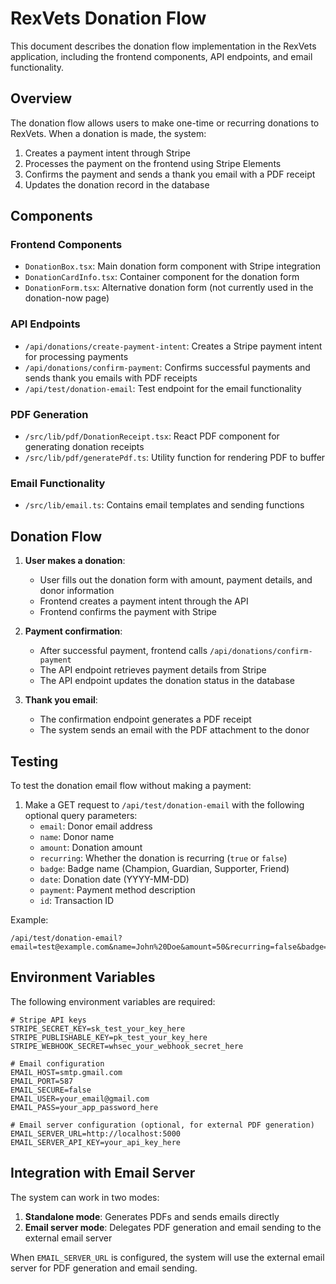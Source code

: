 # RexVets Donation Flow

This document describes the donation flow implementation in the RexVets application, including the frontend components, API endpoints, and email functionality.

## Overview

The donation flow allows users to make one-time or recurring donations to RexVets. When a donation is made, the system:

1. Creates a payment intent through Stripe
2. Processes the payment on the frontend using Stripe Elements
3. Confirms the payment and sends a thank you email with a PDF receipt
4. Updates the donation record in the database

## Components

### Frontend Components

- `DonationBox.tsx`: Main donation form component with Stripe integration
- `DonationCardInfo.tsx`: Container component for the donation form
- `DonationForm.tsx`: Alternative donation form (not currently used in the donation-now page)

### API Endpoints

- `/api/donations/create-payment-intent`: Creates a Stripe payment intent for processing payments
- `/api/donations/confirm-payment`: Confirms successful payments and sends thank you emails with PDF receipts
- `/api/test/donation-email`: Test endpoint for the email functionality

### PDF Generation

- `/src/lib/pdf/DonationReceipt.tsx`: React PDF component for generating donation receipts
- `/src/lib/pdf/generatePdf.ts`: Utility function for rendering PDF to buffer

### Email Functionality

- `/src/lib/email.ts`: Contains email templates and sending functions

## Donation Flow

1. **User makes a donation**:
   - User fills out the donation form with amount, payment details, and donor information
   - Frontend creates a payment intent through the API
   - Frontend confirms the payment with Stripe

2. **Payment confirmation**:
   - After successful payment, frontend calls `/api/donations/confirm-payment`
   - The API endpoint retrieves payment details from Stripe
   - The API endpoint updates the donation status in the database

3. **Thank you email**:
   - The confirmation endpoint generates a PDF receipt
   - The system sends an email with the PDF attachment to the donor

## Testing

To test the donation email flow without making a payment:

1. Make a GET request to `/api/test/donation-email` with the following optional query parameters:
   - `email`: Donor email address
   - `name`: Donor name
   - `amount`: Donation amount
   - `recurring`: Whether the donation is recurring (`true` or `false`)
   - `badge`: Badge name (Champion, Guardian, Supporter, Friend)
   - `date`: Donation date (YYYY-MM-DD)
   - `payment`: Payment method description
   - `id`: Transaction ID

Example:
```
/api/test/donation-email?email=test@example.com&name=John%20Doe&amount=50&recurring=false&badge=Guardian
```

## Environment Variables

The following environment variables are required:

```
# Stripe API keys
STRIPE_SECRET_KEY=sk_test_your_key_here
STRIPE_PUBLISHABLE_KEY=pk_test_your_key_here
STRIPE_WEBHOOK_SECRET=whsec_your_webhook_secret_here

# Email configuration
EMAIL_HOST=smtp.gmail.com
EMAIL_PORT=587
EMAIL_SECURE=false
EMAIL_USER=your_email@gmail.com
EMAIL_PASS=your_app_password_here

# Email server configuration (optional, for external PDF generation)
EMAIL_SERVER_URL=http://localhost:5000
EMAIL_SERVER_API_KEY=your_api_key_here
```

## Integration with Email Server

The system can work in two modes:

1. **Standalone mode**: Generates PDFs and sends emails directly
2. **Email server mode**: Delegates PDF generation and email sending to the external email server

When `EMAIL_SERVER_URL` is configured, the system will use the external email server for PDF generation and email sending.
